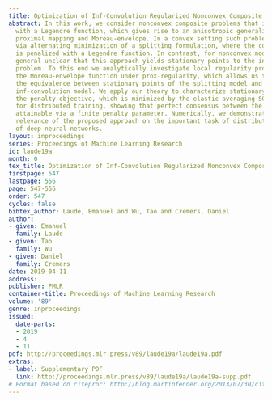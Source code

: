 ```yaml
---
title: Optimization of Inf-Convolution Regularized Nonconvex Composite Problems
abstract: In this work, we consider nonconvex composite problems that involve inf-convolution
  with a Legendre function, which gives rise to an anisotropic generalization of the
  proximal mapping and Moreau-envelope. In a convex setting such problems can be solved
  via alternating minimization of a splitting formulation, where the consensus constraint
  is penalized with a Legendre function. In contrast, for nonconvex models it is in
  general unclear that this approach yields stationary points to the infimal convolution
  problem. To this end we analytically investigate local regularity properties of
  the Moreau-envelope function under prox-regularity, which allows us to establish
  the equivalence between stationary points of the splitting model and the original
  inf-convolution model. We apply our theory to characterize stationary points of
  the penalty objective, which is minimized by the elastic averaging SGD (EASGD) method
  for distributed training, showing that perfect consensus between the workers is
  attainable via a finite penalty parameter. Numerically, we demonstrate the practical
  relevance of the proposed approach on the important task of distributed training
  of deep neural networks.
layout: inproceedings
series: Proceedings of Machine Learning Research
id: laude19a
month: 0
tex_title: Optimization of Inf-Convolution Regularized Nonconvex Composite Problems
firstpage: 547
lastpage: 556
page: 547-556
order: 547
cycles: false
bibtex_author: Laude, Emanuel and Wu, Tao and Cremers, Daniel
author:
- given: Emanuel
  family: Laude
- given: Tao
  family: Wu
- given: Daniel
  family: Cremers
date: 2019-04-11
address: 
publisher: PMLR
container-title: Proceedings of Machine Learning Research
volume: '89'
genre: inproceedings
issued:
  date-parts:
  - 2019
  - 4
  - 11
pdf: http://proceedings.mlr.press/v89/laude19a/laude19a.pdf
extras:
- label: Supplementary PDF
  link: http://proceedings.mlr.press/v89/laude19a/laude19a-supp.pdf
# Format based on citeproc: http://blog.martinfenner.org/2013/07/30/citeproc-yaml-for-bibliographies/
---
```

